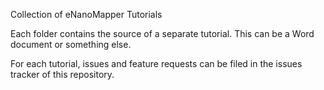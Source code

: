 Collection of eNanoMapper Tutorials


Each folder contains the source of a separate tutorial. This
can be a Word document or something else.

For each tutorial, issues and feature requests can be filed
in the issues tracker of this repository.
